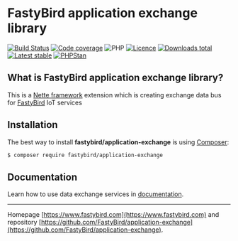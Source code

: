 # FastyBird application exchange library

[![Build Status](https://badgen.net/github/checks/FastyBird/application-exchange/master?cache=300&style=flast-square)](https://github.com/FastyBird/application-exchange/actions)
[![Code coverage](https://badgen.net/coveralls/c/github/FastyBird/application-exchange?cache=300&style=flast-square)](https://coveralls.io/r/FastyBird/application-exchange)
![PHP](https://badgen.net/packagist/php/FastyBird/application-exchange?cache=300&style=flast-square)
[![Licence](https://badgen.net/packagist/license/FastyBird/application-exchange?cache=300&style=flast-square)](https://github.com/FastyBird/application-exchange/blob/master/LICENSE.md)
[![Downloads total](https://badgen.net/packagist/dt/FastyBird/application-exchange?cache=300&style=flast-square)](https://packagist.org/packages/FastyBird/application-exchange)
[![Latest stable](https://badgen.net/packagist/v/FastyBird/application-exchange/latest?cache=300&style=flast-square)](https://packagist.org/packages/FastyBird/application-exchange)
[![PHPStan](https://img.shields.io/badge/PHPStan-enabled-brightgreen.svg?style=flat-square)](https://github.com/phpstan/phpstan)

## What is FastyBird application exchange library?

This is a [Nette framework](https://nette.org) extension which is creating exchange data bus for [FastyBird](https://www.fastybird.com) IoT services

## Installation

The best way to install **fastybird/application-exchange** is using [Composer](http://getcomposer.org/):

```sh
$ composer require fastybird/application-exchange
```

## Documentation

Learn how to use data exchange services in [documentation](https://github.com/FastyBird/application-exchange/blob/master/docs/en/index.md).

***
Homepage [https://www.fastybird.com](https://www.fastybird.com) and repository [https://github.com/FastyBird/application-exchange](https://github.com/FastyBird/application-exchange).
